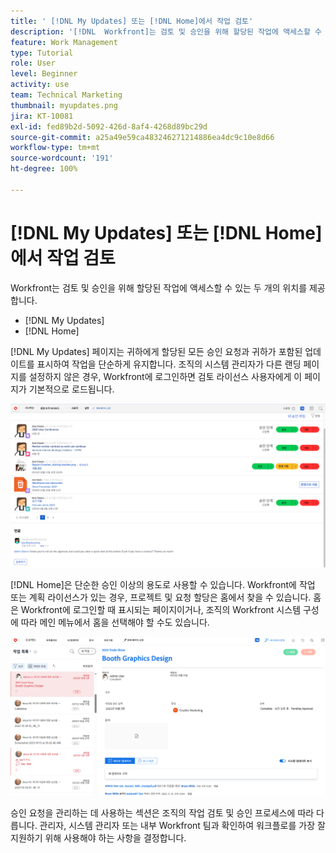 ```yaml
---
title: ' [!DNL My Updates] 또는 [!DNL Home]에서 작업 검토'
description: '[!DNL  Workfront]는 검토 및 승인을 위해 할당된 작업에 액세스할 수 있는 두 개의 위치( [!DNL My Updates] 및 [!DNL Home] )를 제공합니다.'
feature: Work Management
type: Tutorial
role: User
level: Beginner
activity: use
team: Technical Marketing
thumbnail: myupdates.png
jira: KT-10081
exl-id: fed89b2d-5092-426d-8af4-4268d89bc29d
source-git-commit: a25a49e59ca483246271214886ea4dc9c10e8d66
workflow-type: tm+mt
source-wordcount: '191'
ht-degree: 100%

---
```


# [!DNL My Updates] 또는 [!DNL Home]에서 작업 검토

Workfront는 검토 및 승인을 위해 할당된 작업에 액세스할 수 있는 두 개의 위치를 제공합니다.

* [!DNL My Updates]
* [!DNL Home]

[!DNL My Updates] 페이지는 귀하에게 할당된 모든 승인 요청과 귀하가 포함된 업데이트를 표시하여 작업을 단순하게 유지합니다. 조직의 시스템 관리자가 다른 랜딩 페이지를 설정하지 않은 경우, Workfront에 로그인하면 검토 라이선스 사용자에게 이 페이지가 기본적으로 로드됩니다.

![[!DNL My Updates] 페이지의 이미지](assets/my-updates-overview.png)

[!DNL Home]은 단순한 승인 이상의 용도로 사용할 수 있습니다. Workfront에 작업 또는 계획 라이선스가 있는 경우, 프로젝트 및 요청 할당은 홈에서 찾을 수 있습니다. 홈은 Workfront에 로그인할 때 표시되는 페이지이거나, 조직의 Workfront 시스템 구성에 따라 메인 메뉴에서 홈을 선택해야 할 수도 있습니다.

![[!DNL Home] 페이지의 이미지](assets/home-overview.png)

승인 요청을 관리하는 데 사용하는 섹션은 조직의 작업 검토 및 승인 프로세스에 따라 다릅니다. 관리자, 시스템 관리자 또는 내부 Workfront 팀과 확인하여 워크플로를 가장 잘 지원하기 위해 사용해야 하는 사항을 결정합니다.

